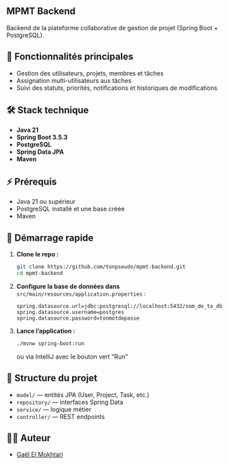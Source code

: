 ## MPMT Backend

Backend de la plateforme collaborative de gestion de projet (Spring Boot + PostgreSQL).

## 🚀 Fonctionnalités principales

- Gestion des utilisateurs, projets, membres et tâches
- Assignation multi-utilisateurs aux tâches
- Suivi des statuts, priorités, notifications et historiques de modifications

## 🛠️ Stack technique

- **Java 21**
- **Spring Boot 3.5.3**
- **PostgreSQL**
- **Spring Data JPA**
- **Maven**

## ⚡️ Prérequis

- Java 21 ou supérieur
- PostgreSQL installé et une base créée
- Maven

## 🚦 Démarrage rapide

1. **Clone le repo :**
    ```bash
    git clone https://github.com/tonpseudo/mpmt-backend.git
    cd mpmt-backend
    ```

2. **Configure la base de données dans** `src/main/resources/application.properties` :
    ```
    spring.datasource.url=jdbc:postgresql://localhost:5432/nom_de_ta_db
    spring.datasource.username=postgres
    spring.datasource.password=tonmotdepasse
    ```

3. **Lance l’application :**
    ```bash
    ./mvnw spring-boot:run
    ```
    ou via IntelliJ avec le bouton vert "Run"

## 📁 Structure du projet

- `model/` — entités JPA (User, Project, Task, etc.)
- `repository/` — interfaces Spring Data
- `service/` — logique métier
- `controller/` — REST endpoints

## 🙋‍♂️ Auteur

- [Gaël El Mokhtari](www.linkedin.com/in/gael-el-mokhtari-000646222)
